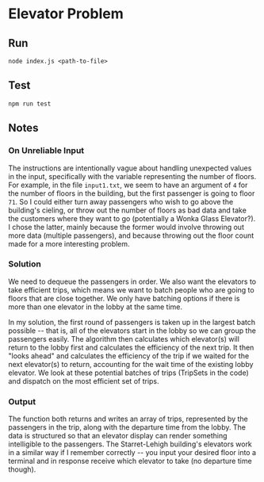 # Elevator Problem

## Run
`node index.js <path-to-file>`

## Test
`npm run test`

## Notes
### On Unreliable Input
The instructions are intentionally vague about handling unexpected values in the input, specifically with the variable representing the number of floors. For example, in the file `input1.txt`, we seem to have an argument of `4` for the number of floors in the building, but the first passenger is going to floor `71`. So I could either turn away passengers who wish to go above the building's cieling, or throw out the number of floors as bad data and take the customers where they want to go (potentially a Wonka Glass Elevator?). I chose the latter, mainly because the former would involve throwing out more data (multiple passengers), and because throwing out the floor count made for a more interesting problem.

### Solution
We need to dequeue the passengers in order. We also want the elevators to take efficient trips, which means we want to batch people who are going to floors that are close together. We only have batching options if there is more than one elevator in the lobby at the same time.  

In my solution, the first round of passengers is taken up in the largest batch possible -- that is, all of the elevators start in the lobby so we can group the passengers easily. The algorithm then calculates which elevator(s) will return to the lobby first and calculates the efficiency of the next trip. It then "looks ahead" and calculates the efficiency of the trip if we waited for the next elevator(s) to return, accounting for the wait time of the existing lobby elevator. We look at these potential batches of trips (TripSets in the code) and dispatch on the most efficient set of trips.  

### Output
The function both returns and writes an array of trips, represented by the passengers in the trip, along with the departure time from the lobby. The data is structured so that an elevator display can render something intelligible to the passengers. The Starret-Lehigh building's elevators work in a similar way if I remember correctly -- you input your desired floor into a terminal and in response receive which elevator to take (no departure time though).

